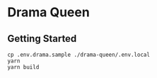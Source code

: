 # Drama Queen

## Getting Started

```
cp .env.drama.sample ./drama-queen/.env.local
yarn
yarn build 
```
